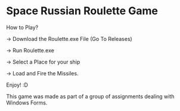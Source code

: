 # Space Russian Roulette Game
How to Play?

-> Download the Roulette.exe File (Go To Releases)

-> Run Roulette.exe

-> Select a Place for your ship

-> Load and Fire the Missiles.

Enjoy! :D

This game was made as part of a group of assignments dealing with Windows Forms.
